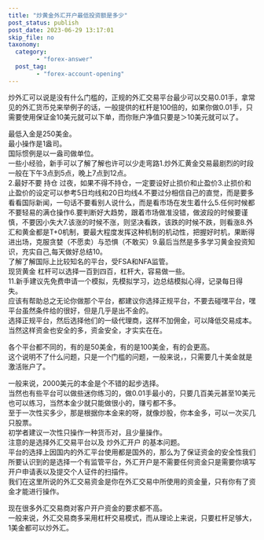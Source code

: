 ```yaml
---
title: "炒黄金外汇开户最低投资额是多少"
post_status: publish
post_date: 2023-06-29 13:17:01
skip_file: no
taxonomy:
  category:
        - "forex-answer"
  post_tag:
        - "forex-account-opening"
---
```


炒外汇可以说是没有什么门槛的，正规的外汇交易平台最少可以交易0.01手，拿常见的外汇货币兑来举例子的话，一般提供的杠杆是100倍的，如果你做0.01手，只需要使用保证金10美元就可以下单，而你账户净值只要是＞10美元就可以了。

最低入金是250美金。  
最小操作是1盎司。  
国际惯例是以一盎司做单位。  
一些小经验，新手可以了解了解也许可以少走弯路1.炒外汇黄金交易最剧烈的时段一般在下午3点到5点，晚上7点到12点。  
2.最好不要 持仓 过夜，如果不得不持仓，一定要设好止损价和止盈价3.止损价和止盈价的设定可以参考5日均线和20日均线4.不要过分相信自己的直觉，而是要多看看国际新闻，一句话不要看别人说什么，而是看市场在发生着什么5.任何时候都不要轻易的满仓操作6.要判断好大趋势，跟着市场做准没错，做波段的时候要谨慎，不要因小失大7.该涨的时候不涨，则坚决看跌，该跌的时候不跌，则看涨8.外汇和黄金都是T+0机制，要最大程度发挥这种机制的机动性，把握好时机，果断得进出场，克服贪婪（不愿卖）与恐惧（不敢买）9.最后当然是多多学习黄金投资知识，充实自己,每天做好总结10。  
了解了解国际上比较知名的平台，受FSA和NFA监管。  
现货黄金 杠杆可以选择一百到四百，杠杆大，容易做一些。  
11.新手建议先免费申请一个模拟，先模拟学习，边总结模拟心得，记录每日得失。  
应该有帮助总之无论你做那个平台，都建议你选择正规平台，不要去碰嘿平台，嘿平台虽然条件给的很好，但是几乎是出不金的。  
选择正规平台，然后选择他们的一级代理商，这样不加佣金，可以降低交易成本。  
当然这样资金也安全的多，资金安全，才实实在在。

各个平台都不同的，有的是50美金，有的是100美金，有的会更高。  
这个说明不了什么问题，只是一个门槛的问题，一般来说，，只需要几十美金就是激活账户了。

一般来说，2000美元的本金是个不错的起步选择。  
当然也有些平台可以做些迷你练习的，做0.01手最小的，只要几百美元甚至10美元也可以练习，当然本金少就只能做很小的，赚亏都不多。  
至于一次性买多少，那是根据你本金来的呀，就像炒股，你本金多，可以一次买几只股票。  
初学者建议一次性只操作一种货币对，且少量操作。  
注意的是选择外汇交易平台以及 炒外汇开户 的基本问题。  
平台的选择上因国内的外汇平台使用都是国外的，那么为了保证资金的安全性我们所要认识到的是选择一个有监管平台，外汇开户是不需要任何资金只是需要你填写开户申请表以及提交个人证件的扫描件。  
我们在这里所说的外汇交易资金是你在外汇交易中所使用的资金量，只有你有了资金才能进行操作。

现在很多外汇交易商对客户开户资金的要求都不高。  
一般来说，外汇交易商多采用杠杆交易模式，而从理论上来说，只要杠杆足够大，1美金都可以炒外汇。
